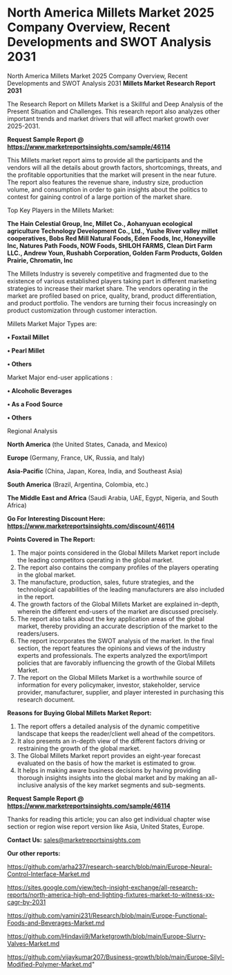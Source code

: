 # North America Millets Market 2025 Company Overview, Recent Developments and SWOT Analysis 2031
North America Millets Market 2025 Company Overview, Recent Developments and SWOT Analysis 2031
<strong>Millets Market Research Report 2031</strong>

The Research Report on Millets Market is a Skillful and Deep Analysis of the Present Situation and Challenges. This research report also analyzes other important trends and market drivers that will affect market growth over 2025-2031.

<strong>Request Sample Report @ <a href=https://www.marketreportsinsights.com/sample/46114>https://www.marketreportsinsights.com/sample/46114</a></strong>

This Millets market report aims to provide all the participants and the vendors will all the details about growth factors, shortcomings, threats, and the profitable opportunities that the market will present in the near future. The report also features the revenue share, industry size, production volume, and consumption in order to gain insights about the politics to contest for gaining control of a large portion of the market share.

Top Key Players in the Millets Market:

<strong>The Hain Celestial Group, Inc, Millet Co., Aohanyuan ecological agriculture Technology Development Co., Ltd., Yushe River valley millet cooperatives, Bobs Red Mill Natural Foods, Eden Foods, Inc, Honeyville Inc, Natures Path Foods, NOW Foods, SHILOH FARMS, Clean Dirt Farm LLC., Andrew Youn, Rushabh Corporation, Golden Farm Products, Golden Prairie, Chromatin, Inc</strong>

The Millets Industry is severely competitive and fragmented due to the existence of various established players taking part in different marketing strategies to increase their market share. The vendors operating in the market are profiled based on price, quality, brand, product differentiation, and product portfolio. The vendors are turning their focus increasingly on product customization through customer interaction.

Millets Market Major Types are:

<strong>•  Foxtail Millet

•  Pearl Millet

•  Others</strong>

Market Major end-user applications :

<strong>•  Alcoholic Beverages

•  As a Food Source

•  Others</strong>

Regional Analysis

</u><strong><b>North America</b></strong> (the United States, Canada, and Mexico)

<strong><b>Europe </b></strong>(Germany, France, UK, Russia, and Italy)

<strong><b>Asia-Pacific</b></strong> (China, Japan, Korea, India, and Southeast Asia)

<strong><b>South America</b></strong> (Brazil, Argentina, Colombia, etc.)

<strong><b>The Middle East and Africa</b></strong> (Saudi Arabia, UAE, Egypt, Nigeria, and South Africa)

<strong>Go For Interesting Discount Here: <a href=https://www.marketreportsinsights.com/discount/46114>https://www.marketreportsinsights.com/discount/46114</a></strong>

<strong>Points Covered in The Report:</strong>
<ol>
  <li>The major points considered in the Global Millets Market report include the leading competitors operating in the global market.</li>
  <li>The report also contains the company profiles of the players operating in the global market.</li>
  <li>The manufacture, production, sales, future strategies, and the technological capabilities of the leading manufacturers are also included in the report.</li>
  <li>The growth factors of the Global Millets Market are explained in-depth, wherein the different end-users of the market are discussed precisely.</li>
  <li>The report also talks about the key application areas of the global market, thereby providing an accurate description of the market to the readers/users.</li>
  <li>The report incorporates the SWOT analysis of the market. In the final section, the report features the opinions and views of the industry experts and professionals. The experts analyzed the export/import policies that are favorably influencing the growth of the Global Millets Market.</li>
  <li>The report on the Global Millets Market is a worthwhile source of information for every policymaker, investor, stakeholder, service provider, manufacturer, supplier, and player interested in purchasing this research document.</li>
</ol>
<strong>Reasons for Buying Global Millets Market Report:</strong>

<ol>
  <li>The report offers a detailed analysis of the dynamic competitive landscape that keeps the reader/client well ahead of the competitors.</li>
  <li>It also presents an in-depth view of the different factors driving or restraining the growth of the global market.</li>
  <li>The Global Millets Market report provides an eight-year forecast evaluated on the basis of how the market is estimated to grow.</li>
  <li>It helps in making aware business decisions by having providing thorough insights insights into the global market and by making an all-inclusive analysis of the key market segments and sub-segments.</li>
</ol>
<strong>Request Sample Report @ <a href=https://www.marketreportsinsights.com/sample/46114>https://www.marketreportsinsights.com/sample/46114</a></strong>


Thanks for reading this article; you can also get individual chapter wise section or region wise report version like Asia, United States, Europe.

<strong>Contact Us:</strong>
sales@marketreportsinsights.com

<strong>Our other reports:</strong>

<a href=https://github.com/arha237/research-search/blob/main/Europe-Neural-Control-Interface-Market.md>https://github.com/arha237/research-search/blob/main/Europe-Neural-Control-Interface-Market.md</a>

<a href=https://sites.google.com/view/tech-insight-exchange/all-research-reports/north-america-high-end-lighting-fixtures-market-to-witness-xx-cagr-by-2031>https://sites.google.com/view/tech-insight-exchange/all-research-reports/north-america-high-end-lighting-fixtures-market-to-witness-xx-cagr-by-2031</a>

<a href=https://github.com/yamini231/Research/blob/main/Europe-Functional-Foods-and-Beverages-Market.md>https://github.com/yamini231/Research/blob/main/Europe-Functional-Foods-and-Beverages-Market.md</a>

<a href=https://github.com/Hindavii9/Marketgrowth/blob/main/Europe-Slurry-Valves-Market.md>https://github.com/Hindavii9/Marketgrowth/blob/main/Europe-Slurry-Valves-Market.md</a>

<a href=https://github.com/vijaykumar207/Business-growth/blob/main/Europe-Silyl-Modified-Polymer-Market.md>https://github.com/vijaykumar207/Business-growth/blob/main/Europe-Silyl-Modified-Polymer-Market.md</a>"

